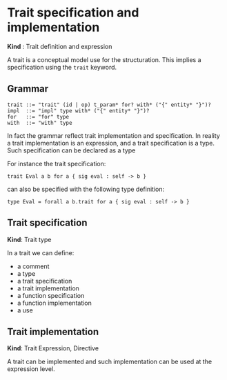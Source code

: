 # Trait specification and implementation

**Kind** : Trait definition and expression

A trait is a conceptual model use for the structuration. This implies
a specification using the `trait` keyword.

## Grammar

```
trait ::= "trait" (id | op) t_param* for? with* ("{" entity* "}")?
impl  ::= "impl" type with* ("{" entity* "}")?
for   ::= "for" type
with  ::= "with" type
```

In fact the grammar reflect trait implementation and specification.
In reality a trait implementation is an expression, and a trait
specification is a type. Such specification can be declared as a type

For instance the trait specification:

```
trait Eval a b for a { sig eval : self -> b }
```

can also be specified with the following type definition:

```
type Eval = forall a b.trait for a { sig eval : self -> b } 
```

## Trait specification

**Kind**: Trait type

In a trait we can define:
- a comment
- a type
- a trait specification
- a trait implementation
- a function specification
- a function implementation
- a use

## Trait implementation

**Kind**: Trait Expression, Directive

A trait can be implemented and such implementation can be used at 
the expression level.